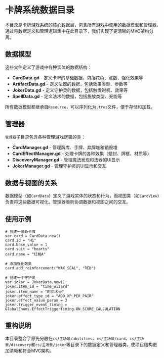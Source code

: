 # 卡牌系统数据目录

本目录是卡牌游戏系统的核心数据层，包含所有游戏中使用的数据模型和管理器。通过将数据定义和管理逻辑集中在此目录下，我们实现了更清晰的MVC架构分离。

## 数据模型

这些文件定义了游戏中各种实体的数据结构：

- **CardData.gd** - 定义卡牌的基础数据，包括花色、点数、强化效果等
- **ArtifactData.gd** - 定义法器的数据，包括效果类型、参数等
- **JokerData.gd** - 定义守护灵的数据，包括触发时机、效果等
- **SpellData.gd** - 定义法术的数据，包括施放类型、充能等

所有数据模型都继承自`Resource`，可以序列化为`.tres`文件，便于存储和加载。

## 管理器

`管理器`子目录包含各种管理游戏逻辑的类：

- **CardManager.gd** - 管理牌库、手牌、弃牌堆和销毁堆
- **CardEffectManager.gd** - 处理卡牌的各种效果（蜡封、牌框、材质等）
- **DiscoveryManager.gd** - 管理魔法发现和法器的UI显示
- **JokerManager.gd** - 管理守护灵的UI显示和交互

## 数据与视图的关系

数据模型（如`CardData`）定义了游戏实体的状态和行为，而视图类（如`CardView`）负责将这些数据可视化。管理器类则协调数据和视图之间的交互。

## 使用示例

```gdscript
# 创建一张新卡牌
var card = CardData.new()
card.id = "H1"
card.base_value = 1
card.suit = "hearts"
card.name = "红桃A"

# 添加强化效果
card.add_reinforcement("WAX_SEAL", "RED")

# 创建一个守护灵
var joker = JokerData.new()
joker.item_id = "time_wizard"
joker.item_name = "时间术士"
joker.effect_type_id = "ADD_XP_PER_PAIR"
joker.effect_value_param = 3
joker.trigger_event_timing = GlobalEnums.EffectTriggerTiming.ON_SCORE_CALCULATION
```

## 重构说明

本目录整合了原先分散在`cs/主场景/abilities`、`cs/主场景/card`、`cs/主场景/discovery`和`cs/主场景/joker`等目录下的数据定义和管理器类，使项目结构更加清晰和符合MVC架构。 